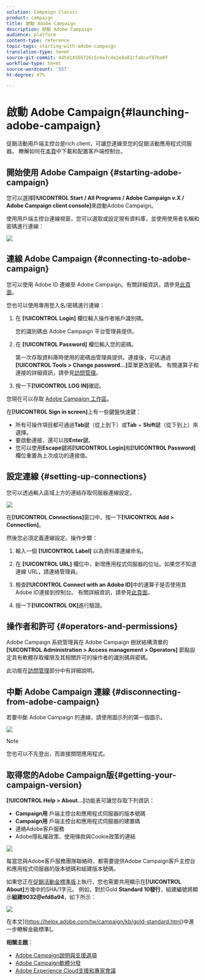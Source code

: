 ```yaml
---
solution: Campaign Classic
product: campaign
title: 啟動 Adobe Campaign
description: 啟動 Adobe Campaign
audience: platform
content-type: reference
topic-tags: starting-with-adobe-campaign
translation-type: tm+mt
source-git-commit: 4d5d14565726c5c6e7c4e2e8a82cfa8cef87be0f
workflow-type: tm+mt
source-wordcount: '557'
ht-degree: 47%

---
```



# 啟動 Adobe Campaign{#launching-adobe-campaign}

促銷活動用戶端主控台是rich client，可讓您連線至您的促銷活動應用程式伺服器。 瞭解如何在[本頁](../../installation/using/installing-the-client-console.md)中下載和配置客戶端控制台。

## 開始使用 Adobe Campaign {#starting-adobe-campaign}

您可以選擇&#x200B;**[!UICONTROL Start / All Programs / Adobe Campaign v.X / Adobe Campaign client console]**&#x200B;來啟動Adobe Campaign。

使用用戶端主控台連線視窗，您可以選取或設定現有資料庫，並使用使用者名稱和密碼進行連線：

![](assets/acc-logon.png)

## 連線 Adobe Campaign {#connecting-to-adobe-campaign}

您可以使用 Adobe ID 連線至 Adobe Campaign。有關詳細資訊，請參見[此頁面](../../integrations/using/about-adobe-id.md)。

您也可以使用專用登入名/密碼進行連線：

1. 在 **[!UICONTROL Login]** 欄位輸入操作者帳戶識別碼。

   您的識別碼由 Adobe Campaign 平台管理員提供。

1. 在 **[!UICONTROL Password]** 欄位輸入您的密碼。

   第一次存取資料庫時使用的密碼由管理員提供。連接後，可以通過&#x200B;**[!UICONTROL Tools > Change password...]**&#x200B;菜單更改密碼。 有關運算子和連接的詳細資訊，請參見[訪問管理](../../platform/using/access-management.md)。

1. 按一下&#x200B;**[!UICONTROL LOG IN]**&#x200B;確認。<!--You can also press the **Enter** key to launch connection.-->

您現在可以存取 [Adobe Campaign 工作區](../../platform/using/adobe-campaign-workspace.md)。

在&#x200B;**[!UICONTROL Sign in screen]**&#x200B;上有一些鍵盤快速鍵：
* 所有可操作項目都可通過&#x200B;**Tab**&#x200B;鍵（從上到下）或&#x200B;**Tab** + **Shift**&#x200B;鍵（從下到上）來選擇。
* 要啟動連接，還可以按&#x200B;**Enter**&#x200B;鍵。
* 您可以使用&#x200B;**Escape**&#x200B;鍵將&#x200B;**[!UICONTROL Login]**&#x200B;和&#x200B;**[!UICONTROL Password]**&#x200B;欄位重置為上次成功的連接值。

## 設定連線 {#setting-up-connections}

您可以透過輸入區域上方的連結存取伺服器連線設定。

![](assets/s_ncs_user_connections_management.png)

在&#x200B;**[!UICONTROL Connections]**&#x200B;窗口中，按一下&#x200B;**[!UICONTROL Add > Connection]**。

然後您必須定義連線設定。操作步驟：

1. 輸入一個 **[!UICONTROL Label]** 以為資料庫連線命名。

1. 在 **[!UICONTROL URL]** 欄位中，新增應用程式伺服器的位址。如果您不知道連線 URL，請連絡管理員。

1. 檢查&#x200B;**[!UICONTROL Connect with an Adobe ID]**&#x200B;中的運算子是否使用其Adobe ID連接到控制台。 有關詳細資訊，請參見[此頁面](../../integrations/using/about-adobe-id.md)。

1. 按一下&#x200B;**[!UICONTROL OK]**&#x200B;進行驗證。

## 操作者和許可 {#operators-and-permissions}

Adobe Campaign 系統管理員在 Adobe Campaign 樹狀結構清單的 **[!UICONTROL Administration > Access management > Operators]** 節點設定具有軟體存取權限及其相關許可的操作者的識別碼與密碼。

此功能在[訪問管理](../../platform/using/access-management.md)部分中有詳細說明。

## 中斷 Adobe Campaign 連線 {#disconnecting-from-adobe-campaign}

若要中斷 Adobe Campaign 的連線，請使用圖示列的第一個圖示。

![](assets/s_ncs_user_deconnexion.png)

>[!NOTE]
>
>您也可以不先登出，而直接關閉應用程式。

## 取得您的Adobe Campaign版{#getting-your-campaign-version}

**[!UICONTROL Help > About...]**&#x200B;功能表可讓您存取下列資訊：

* **Campaign用** 戶端主控台和應用程式伺服器的版本號碼
* **Campaign用** 戶端主控台和應用程式伺服器的建置碼
* 連絡Adobe客戶服務
* Adobe隱私權政策、使用條款與Cookie政策的連結

![](assets/about-acc.png)

每當您與Adobe客戶服務團隊聯絡時，都需要提供Adobe Campaign客戶主控台和應用程式伺服器的版本號碼和組建版本號碼。

如果您正在[促銷活動金標準版](../../rn/using/gold-standard.md)上執行，您也需要共用顯示在&#x200B;**[!UICONTROL About]**&#x200B;方塊中的SHA/1字元。 例如，對於Gold **Standard 10發行**，組建編號將顯示&#x200B;**組建9032@efd8a94**，如下所示：

![](assets/about-acc-gs.png)

在本文](https://helpx.adobe.com/tw/campaign/kb/gold-standard.html)中進一步瞭解金級標準[。

**相關主題**：

* [Adobe Campaign說明與支援選項](https://helpx.adobe.com/tw/campaign/kb/ac-support.html)
* [Adobe Campaign軟體分發](https://experience.adobe.com/#/downloads/content/software-distribution/en/campaign.html)
* [Adobe Experience Cloud支援和專家會議](https://helpx.adobe.com/enterprise/admin-guide.html/enterprise/using/support-for-experience-cloud.ug.html)
